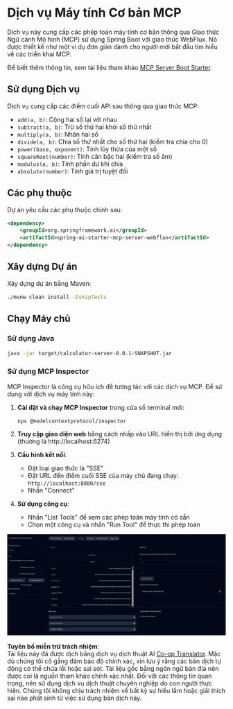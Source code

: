 <!--
CO_OP_TRANSLATOR_METADATA:
{
  "original_hash": "ed9cab32cc67c12d8969b407aa47100a",
  "translation_date": "2025-06-11T09:34:29+00:00",
  "source_file": "03-GettingStarted/01-first-server/solution/java/README.md",
  "language_code": "vi"
}
-->
# Dịch vụ Máy tính Cơ bản MCP

Dịch vụ này cung cấp các phép toán máy tính cơ bản thông qua Giao thức Ngữ cảnh Mô hình (MCP) sử dụng Spring Boot với giao thức WebFlux. Nó được thiết kế như một ví dụ đơn giản dành cho người mới bắt đầu tìm hiểu về các triển khai MCP.

Để biết thêm thông tin, xem tài liệu tham khảo [MCP Server Boot Starter](https://docs.spring.io/spring-ai/reference/api/mcp/mcp-server-boot-starter-docs.html).


## Sử dụng Dịch vụ

Dịch vụ cung cấp các điểm cuối API sau thông qua giao thức MCP:

- `add(a, b)`: Cộng hai số lại với nhau
- `subtract(a, b)`: Trừ số thứ hai khỏi số thứ nhất
- `multiply(a, b)`: Nhân hai số
- `divide(a, b)`: Chia số thứ nhất cho số thứ hai (kiểm tra chia cho 0)
- `power(base, exponent)`: Tính lũy thừa của một số
- `squareRoot(number)`: Tính căn bậc hai (kiểm tra số âm)
- `modulus(a, b)`: Tính phần dư khi chia
- `absolute(number)`: Tính giá trị tuyệt đối

## Các phụ thuộc

Dự án yêu cầu các phụ thuộc chính sau:

```xml
<dependency>
    <groupId>org.springframework.ai</groupId>
    <artifactId>spring-ai-starter-mcp-server-webflux</artifactId>
</dependency>
```

## Xây dựng Dự án

Xây dựng dự án bằng Maven:
```bash
./mvnw clean install -DskipTests
```

## Chạy Máy chủ

### Sử dụng Java

```bash
java -jar target/calculator-server-0.0.1-SNAPSHOT.jar
```

### Sử dụng MCP Inspector

MCP Inspector là công cụ hữu ích để tương tác với các dịch vụ MCP. Để sử dụng với dịch vụ máy tính này:

1. **Cài đặt và chạy MCP Inspector** trong cửa sổ terminal mới:
   ```bash
   npx @modelcontextprotocol/inspector
   ```

2. **Truy cập giao diện web** bằng cách nhấp vào URL hiển thị bởi ứng dụng (thường là http://localhost:6274)

3. **Cấu hình kết nối**:
   - Đặt loại giao thức là "SSE"
   - Đặt URL đến điểm cuối SSE của máy chủ đang chạy: `http://localhost:8080/sse`
   - Nhấn "Connect"

4. **Sử dụng công cụ**:
   - Nhấn "List Tools" để xem các phép toán máy tính có sẵn
   - Chọn một công cụ và nhấn "Run Tool" để thực thi phép toán

![MCP Inspector Screenshot](../../../../../../translated_images/tool.40e180a7b0d0fe2067cf96435532b01f63f7f8619d6b0132355a04b426b669ac.vi.png)

**Tuyên bố miễn trừ trách nhiệm**:  
Tài liệu này đã được dịch bằng dịch vụ dịch thuật AI [Co-op Translator](https://github.com/Azure/co-op-translator). Mặc dù chúng tôi cố gắng đảm bảo độ chính xác, xin lưu ý rằng các bản dịch tự động có thể chứa lỗi hoặc sai sót. Tài liệu gốc bằng ngôn ngữ bản địa nên được coi là nguồn tham khảo chính xác nhất. Đối với các thông tin quan trọng, nên sử dụng dịch vụ dịch thuật chuyên nghiệp do con người thực hiện. Chúng tôi không chịu trách nhiệm về bất kỳ sự hiểu lầm hoặc giải thích sai nào phát sinh từ việc sử dụng bản dịch này.